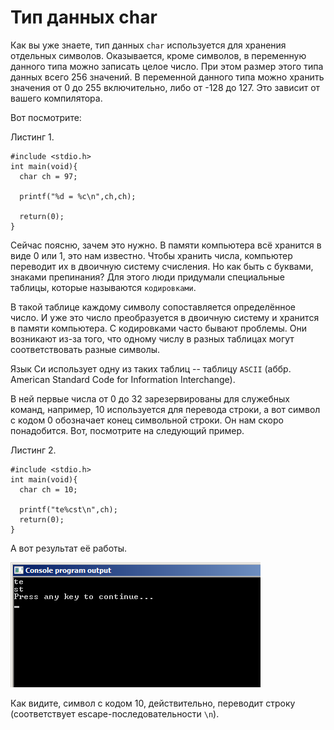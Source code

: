 # Тип данных char

Как вы уже знаете, тип данных `char` используется для хранения отдельных символов. Оказывается, кроме символов, в переменную данного типа можно записать целое число. При этом размер этого типа данных всего 256 значений. В переменной данного типа можно хранить значения от 0 до 255 включительно, либо от -128 до 127. Это зависит от вашего компилятора.

Вот посмотрите:

Листинг 1.

```
#include <stdio.h>
int main(void){
  char ch = 97;

  printf("%d = %c\n",ch,ch);

  return(0);
}
```

Сейчас поясню, зачем это нужно. В памяти компьютера всё хранится в виде 0 или 1, это нам известно. Чтобы хранить числа, компьютер переводит их в двоичную систему счисления. Но как быть с буквами, знаками препинания? Для этого люди придумали специальные таблицы, которые называются `кодировками`.

В такой таблице каждому символу сопоставляется определённое число. И уже это число преобразуется в двоичную систему и хранится в памяти компьютера. С кодировками часто бывают проблемы. Они возникают из-за того, что одному числу в разных таблицах могут соответствовать разные символы.

Язык Си использует одну из таких таблиц -- таблицу `ASCII` (аббр. American Standard Code for Information Interchange).

В ней первые числа от 0 до 32 зарезервированы для служебных команд, например, 10 используется для перевода строки, а вот символ с кодом 0 обозначает конец символьной строки. Он нам скоро понадобится.
Вот, посмотрите на следующий пример.

Листинг 2.

```
#include <stdio.h>
int main(void){
  char ch = 10;

  printf("te%cst\n",ch);
  return(0);
}
```

А вот результат её работы.

![Пример вывода служебного символа на экран](./sluzhebnie_simvoly.png)

Как видите, символ с кодом 10, действительно, переводит строку (соответствует escape-последовательности `\n`).
